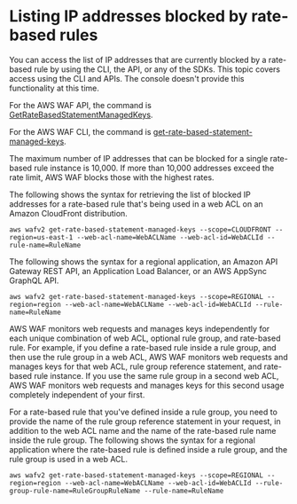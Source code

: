 # Listing IP addresses blocked by rate\-based rules<a name="listing-managed-ips"></a>

You can access the list of IP addresses that are currently blocked by a rate\-based rule by using the CLI, the API, or any of the SDKs\. This topic covers access using the CLI and APIs\. The console doesn't provide this functionality at this time\. 

For the AWS WAF API, the command is [GetRateBasedStatementManagedKeys](https://docs.aws.amazon.com/waf/latest/APIReference/API_GetRateBasedStatementManagedKeys.html)\.

For the AWS WAF CLI, the command is [get\-rate\-based\-statement\-managed\-keys](https://docs.aws.amazon.com/cli/latest/reference/wafv2/get-rate-based-statement-managed-keys.html)\. 

The maximum number of IP addresses that can be blocked for a single rate\-based rule instance is 10,000\. If more than 10,000 addresses exceed the rate limit, AWS WAF blocks those with the highest rates\.

The following shows the syntax for retrieving the list of blocked IP addresses for a rate\-based rule that's being used in a web ACL on an Amazon CloudFront distribution\.

```
aws wafv2 get-rate-based-statement-managed-keys --scope=CLOUDFRONT --region=us-east-1 --web-acl-name=WebACLName --web-acl-id=WebACLId --rule-name=RuleName
```

The following shows the syntax for a regional application, an Amazon API Gateway REST API, an Application Load Balancer, or an AWS AppSync GraphQL API\. 

```
aws wafv2 get-rate-based-statement-managed-keys --scope=REGIONAL --region=region --web-acl-name=WebACLName --web-acl-id=WebACLId --rule-name=RuleName
```

AWS WAF monitors web requests and manages keys independently for each unique combination of web ACL, optional rule group, and rate\-based rule\. For example, if you define a rate\-based rule inside a rule group, and then use the rule group in a web ACL, AWS WAF monitors web requests and manages keys for that web ACL, rule group reference statement, and rate\-based rule instance\. If you use the same rule group in a second web ACL, AWS WAF monitors web requests and manages keys for this second usage completely independent of your first\.

For a rate\-based rule that you've defined inside a rule group, you need to provide the name of the rule group reference statement in your request, in addition to the web ACL name and the name of the rate\-based rule name inside the rule group\. The following shows the syntax for a regional application where the rate\-based rule is defined inside a rule group, and the rule group is used in a web ACL\. 

```
aws wafv2 get-rate-based-statement-managed-keys --scope=REGIONAL --region=region --web-acl-name=WebACLName --web-acl-id=WebACLId --rule-group-rule-name=RuleGroupRuleName --rule-name=RuleName
```